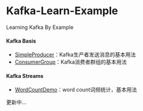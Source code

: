 # Kafka-Learn-Example
Learning Kafka By Example

#### Kafka Basis
* [SimpleProducer](/src/main/java/com/xinyue/producer/SimpleProducer.java)：Kafka生产者发送消息的基本用法
* [ConsumerGroup](/src/main/java/com/xinyue/consumer/ConsumerGroup.java)：Kafka消费者群组的基本用法

#### Kafka Streams
* [WordCountDemo](/src/main/java/com/xinyue/streams/WordCountDemo.java)：word count词频统计，基本用法

更新中...

